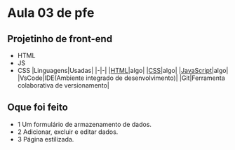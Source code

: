 # Aula 03 de pfe

## Projetinho de front-end
- HTML
- JS
- CSS
|Linguagens|Usadas|
|-|-|
|[HTML](https://dev.w3.org/html5/spec-LC/)|algo|
|[CSS](https://dev.w3.org/style/CSS/Overview.en.html)|algo|
|[JavaScript](https://Vanilla.js.org/)|algo|
|VsCode|IDE(Ambiente integrado de desenvolvimento)|
|Git|Ferramenta colaborativa de versionamento|

## Oque foi feito
- 1 Um formulário de armazenamento de dados.
- 2 Adicionar, excluir e editar dados.
- 3 Página estilizada.
